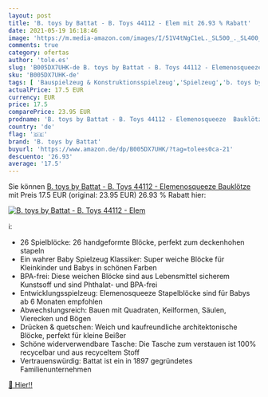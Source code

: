 ```yaml
---
layout: post
title: 'B. toys by Battat - B. Toys 44112 - Elem mit 26.93 % Rabatt'
date: 2021-05-19 16:18:46
image: 'https://m.media-amazon.com/images/I/51V4tNgC1eL._SL500_._SL400_.jpg'
comments: true
category: ofertas
author: 'tole.es'
slug: 'B005DX7UHK-de B. toys by Battat - B. Toys 44112 - Elemenosqueeze Bauklötze'
sku: 'B005DX7UHK-de'
tags: [ 'Bauspielzeug & Konstruktionsspielzeug','Spielzeug','b. toys by battat', ]
actualPrice: 17.5 EUR
currency: EUR
price: 17.5
comparePrice: 23.95 EUR
prodname: 'B. toys by Battat - B. Toys 44112 - Elemenosqueeze  Bauklötze'
country: 'de'
flag: '🇩🇪'
brand: 'B. toys by Battat'
buyurl: 'https://www.amazon.de/dp/B005DX7UHK/?tag=tolees0ca-21'
descuento: '26.93'
average: '17.5'
---
```


Sie können [B. toys by Battat - B. Toys 44112 - Elemenosqueeze  Bauklötze](https://www.amazon.de/dp/B005DX7UHK/?tag=tolees0ca-21) mit Preis 17.5 EUR (original: 23.95 EUR) 26.93 % Rabatt hier:

[![B. toys by Battat - B. Toys 44112 - Elem](https://m.media-amazon.com/images/I/51V4tNgC1eL._SL500_._SL400_.jpg)](https://www.amazon.de/dp/B005DX7UHK/?tag=tolees0ca-21)

ℹ️:

- 26 Spielblöcke: 26 handgeformte Blöcke, perfekt zum deckenhohen stapeln
- Ein wahrer Baby Spielzeug Klassiker: Super weiche Blöcke für Kleinkinder und Babys in schönen Farben
- BPA-frei: Diese weichen Blöcke sind aus Lebensmittel sicherem Kunstsoff und sind Phthalat- und BPA-frei
- Entwicklungsspielzeug: Elemenosqueeze Stapelblöcke sind für Babys ab 6 Monaten empfohlen
- Abwechslungsreich: Bauen mit Quadraten, Keilformen, Säulen, Vierecken und Bögen
- Drücken & quetschen: Weich und kaufreundliche architektonische Blöcke, perfekt für kleine Beißer
- Schöne widerverwendbare Tasche: Die Tasche zum verstauen ist 100% recycelbar und aus recyceltem Stoff
- Vertrauenswürdig: Battat ist ein in 1897 gegründetes Familienunternehmen

[🛒 Hier!!](https://www.amazon.de/dp/B005DX7UHK/?tag=tolees0ca-21)
